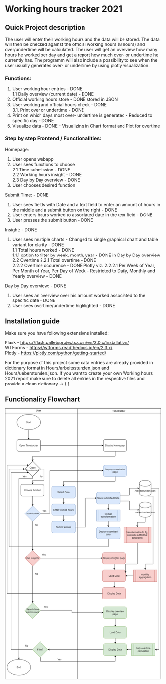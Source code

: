 <h1>Working hours tracker 2021</h1>

<h2>Quick Project description</h2>
The user will enter their working hours and the data will be stored. The data will then be checked against the official working hours (8 hours) and over/undertime will be calculated. The user will get an overview how many hours he worked per day and get a report how much over- or undertime he currently has.
The programm will also include a possibility to see when the user usually generates over- or undertime by using plotly visualization.

<h3>Functions: </h3> 

1. User working hour entries  - DONE  
    1.1 Daily overview (current date)   - DONE
2. Official working hours store  - DONE stored in JSON   
3. User working and official hours check  - DONE  
    3.1. Print over or undertime - DONE  
5. Print on which days most over- undertime is generated  - Reduced to specific day - DONE  
6. Visualize data - DONE - Visualizing in Chart format and Plot for overtime

<h3>Step by step Frontend / Functionalities:</h3>

Homepage:
1. User opens webapp
2. User sees functions to choose  
   2.1 Time submission - DONE  
   2.2 Working hours insight - DONE  
   2.3 Day by Day overview - DONE  
3. User chooses desired function   

Submit Time: - DONE  
1. User sees fields with Date and a text field to enter an amount of hours in the middle and a submit button on the right   - DONE  
2. User enters hours worked to associated date in the text field   - DONE  
3. User presses the submit button  - DONE  

Insight: - DONE  
1. User sees multiple charts  - Changed to single graphical chart and table variant for clarity - DONE     
    1.1 Total hours worked - DONE    
      1.1.1 option to filter by week, month, year - DONE in Day by Day overview   
    2.2 Overtime
        2.2.1 Total overtime - DONE    
            2.2.2 Overtime occurence  - DONE Plotly viz.
            2.2.2.1 Per Week of Year, Per Month of Year, Per Day of Week - Restricted to Daily, Monthly and Yearly overview - DONE


Day by Day overview: - DONE
1. User sees an overview over his amount worked associated to the specific date - DONE
2. User sees overtime/undertime highlighted - DONE

<h2> Installation guide  </h2>
Make sure you have following extensions installed:  

Flask  - https://flask.palletsprojects.com/en/2.0.x/installation/  
WTForms  - https://wtforms.readthedocs.io/en/2.3.x/  
Plotly  - https://plotly.com/python/getting-started/

For the purpose of this project some data entries are already provided in dictionary format in Hours/arbeitsstunden.json 
and Hours/ueberstunden.json. If you want to create your own Working hours 2021 report make sure to delete all entries in the respective files and provide a clean dictionary -> { }

<h2>Functionality Flowchart</h2>

![Flowchart](Hours/static/Images/Flowchart_Timetracker_Project.png)


